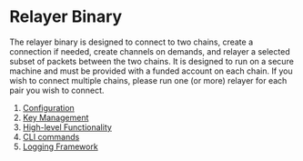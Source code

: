 # Relayer Binary

The relayer binary is designed to connect to two chains, create a connection if needed,
create channels on demands, and relayer a selected subset of packets between the two chains.
It is designed to run on a secure machine and must be provided with a funded account on
each chain. If you wish to connect multiple chains, please run one (or more) relayer for
each pair you wish to connect.

1. [Configuration](./config.md)
2. [Key Management](./keys.md)
3. [High-level Functionality](./functions.md)
4. [CLI commands](./cli.md)
5. [Logging Framework](./logging.md)
